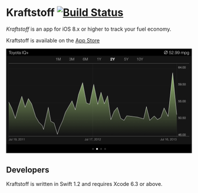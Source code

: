 # Kraftstoff [![Build Status](https://travis-ci.org/IngmarStein/Kraftstoff.svg?branch=master)](https://travis-ci.org/IngmarStein/Kraftstoff)

*Kraftstoff* is an app for iOS 8.x or higher to track your fuel economy.

Kraftstoff is available on the [App Store](https://itunes.apple.com/app/id471634654)

<img src="Artwork/Screenshot%20Graph.png" width="736" alt="Kraftstoff shows your fuel efficiency as a fancy graph">

## Developers

Kraftstoff is written in Swift 1.2 and requires Xcode 6.3 or above.
